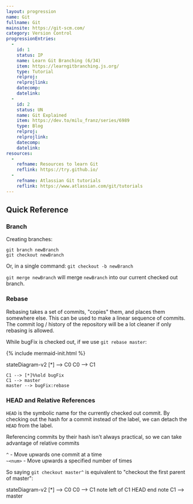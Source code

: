 ```yaml
--- 
layout: progression
name: Git
fullname: Git
mainsite: https://git-scm.com/
category: Version Control
progressionEntries: 
  - 
    id: 1
    status: IP
    name: Learn Git Branching (6/34)
    item: https://learngitbranching.js.org/
    type: Tutorial
    relproj:
    relprojlink:
    datecomp:
    datelink:
  - 
    id: 2
    status: UN
    name: Git Explained
    item: https://dev.to/milu_franz/series/6989
    type: Blog
    relproj: 
    relprojlink: 
    datecomp: 
    datelink: 
resources: 
  - 
    refname: Resources to learn Git
    reflink: https://try.github.io/
  - 
    refname: Atlassian Git tutorials
    reflink: https://www.atlassian.com/git/tutorials
---
```

## Quick Reference
### Branch

Creating branches:
```git
git branch newBranch
git checkout newBranch
```
Or, in a single command:
`git checkout -b newBranch`

`git merge newBranch` will merge `newBranch` into our current checked out branch.

### Rebase

Rebasing takes a set of commits, "copies" them, and places them somewhere else. This can be used to make a linear sequence of commits. The commit log / history of the repository will be a lot cleaner if only rebasing is allowed.

While bugFix is checked out, if we use `git rebase master`:

{% include mermaid-init.html %}
<div class="mermaid">
stateDiagram-v2
	[*] --> C0
	C0 --> C1

	C1 --> [*]%%old bugFix
	C1 --> master
	master --> bugFix:rebase
</div>

### HEAD and Relative References

`HEAD` is the symbolic name for the currently checked out commit.
By checking out the hash for a commit instead of the label, we can detach the `HEAD` from the label.

Referencing commits by their hash isn't always practical, so we can take advantage of relative commits 

`^` - Move upwards one commit at a time  
`~<num>` - Move upwards a specified number of times

So saying `git checkout master^` is equivalent to "checkout the first parent of master":

<div class="mermaid">
stateDiagram-v2
	[*] --> C0
	C0 --> C1
    note left of C1
      HEAD
    end note
	C1 --> master
</div>